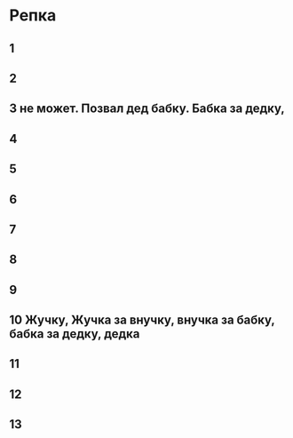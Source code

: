 # Репка
## 1
## 2
## 3 не может. Позвал дед бабку. Бабка за дедку, 
## 4
## 5
## 6
## 7
## 8
## 9
## 10 Жучку, Жучка за внучку, внучка за бабку, бабка за дедку, дедка
## 11
## 12
## 13

